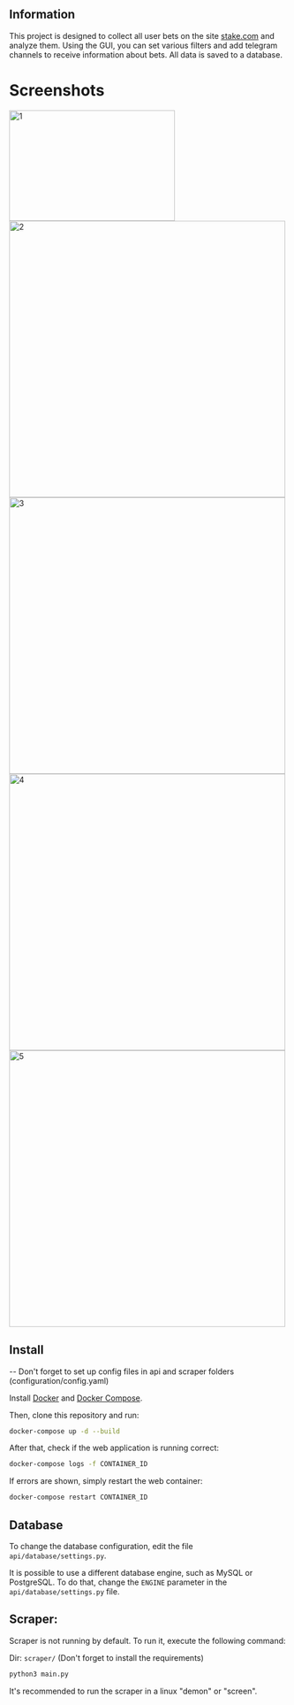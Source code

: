 ## Information
This project is designed to collect all user bets on the site [stake.com](https://stake.com) and analyze them. Using the GUI, you can set various filters and add telegram channels to receive information about bets. All data is saved to a database.

# Screenshots

<a href="https://imgbb.com/"><img src="https://i.ibb.co/YdwVdwF/1.png" alt="1" border="0" width=300 height=200></a>
<a href="https://ibb.co/5kWPW1W"><img src="https://i.ibb.co/m0C3CRC/2.png" alt="2" border="0" width=500></a>
<a href="https://ibb.co/3mXsM32"><img src="https://i.ibb.co/1GVndg1/3.png" alt="3" border="0" width=500></a>
<a href="https://ibb.co/PcW0r5b"><img src="https://i.ibb.co/pfK513s/4.png" alt="4" border="0" width=500></a>
<a href="https://ibb.co/DGB5Cbw"><img src="https://i.ibb.co/HNcnz2G/5.png" alt="5" border="0" width=500></a>




## Install 

-- Don't forget to set up config files in api and scraper folders (configuration/config.yaml)

Install [Docker](https://docs.docker.com/install/) and [Docker Compose](https://docs.docker.com/compose/install/).

Then, clone this repository and run:

```bash
docker-compose up -d --build
```

After that, check if the web application is running correct:
    
```bash
docker-compose logs -f CONTAINER_ID
```

If errors are shown, simply restart the web container:

```bash
docker-compose restart CONTAINER_ID
```


## Database

To change the database configuration, edit the file `api/database/settings.py`.

It is possible to use a different database engine, such as MySQL or PostgreSQL. To do that, change the `ENGINE` parameter in the `api/database/settings.py` file.


## Scraper:

Scraper is not running by default. To run it, execute the following command:

Dir: `scraper/` (Don't forget to install the requirements)

```bash
python3 main.py
```

It's recommended to run the scraper in a linux "demon" or "screen". 









